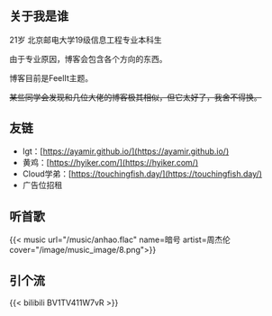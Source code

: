 # 

## 关于我是谁
21岁 北京邮电大学19级信息工程专业本科生 

由于专业原因，博客会包含各个方向的东西。  

博客目前是FeelIt主题。

~~某些同学会发现和几位大佬的博客极其相似，但它太好了，我舍不得换。~~

## 友链 
- lgt：[https://ayamir.github.io/](https://ayamir.github.io/)
- 黄鸡：[https://hyiker.com/](https://hyiker.com/)
- Cloud学弟：[https://touchingfish.day/](https://touchingfish.day/)
- 广告位招租
## 听首歌
{{< music url="/music/anhao.flac" name=暗号 artist=周杰伦 cover="/image/music_image/8.png">}}
## 引个流
{{< bilibili BV1TV411W7vR >}}
